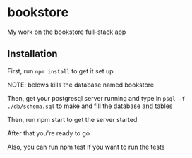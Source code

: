 # bookstore

My work on the bookstore full-stack app

## Installation

First, run `npm install` to get it set up

NOTE: belows kills the database named bookstore

Then, get your postgresql server running and type in `psql -f ./db/schema.sql` to make and fill the database and tables

Then, run npm start to get the server started

After that you're ready to go

Also, you can run npm test if you want to run the tests
